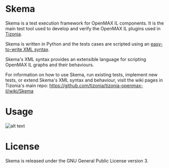 # Skema

Skema is a test execution framework for OpenMAX IL components. It is the main
test tool used to develop and verify the OpenMAX IL plugins used in
[Tizonia](http://github.com/tizonia/tizonia-openmax-il/).

Skema is written in Python and the tests cases are scripted using an
[easy-to-write XML
syntax](http://github.com/tizonia/tizonia-openmax-il/wiki/Mp3Playback101).

Skema's XML syntax provides an extensible language for scripting OpenMAX IL
graphs and their behaviours.

For information on how to use Skema, run existing tests, implement new tests,
or extend Skema's XML syntax and behaviour, visit the wiki pages in Tizonia's
main repo: https://github.com/tizonia/tizonia-openmax-il/wiki/Skema

# Usage

![alt text](https://github.com/tizonia/skema/blob/master/docs/skema-usage-screencast.gif "Skema usage")

# License

Skema is released under the GNU General Public License version 3.
